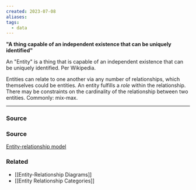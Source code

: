 ```yaml
---
created: 2023-07-08
aliases: 
tags:
  - data
---
```

**"A thing capable of an independent existence that can be uniquely identified"**

An "Entity" is a thing that is capable of an independent existence that can be uniquely identified. Per Wikipedia.

Entities can relate to one another via any number of relationships, which themselves could be entities. An entity fulfills a *role* within the relationship. There may be constraints on the cardinality of the relationship between two entities. Commonly: mix-max.

---

### Source

### Source

[Entity-relationship model](https://en.wikipedia.org/wiki/Entity%E2%80%93relationship_model)

### Related
- [[Entity-Relationship Diagrams]] 
- [[Entity Relationship Categories]]